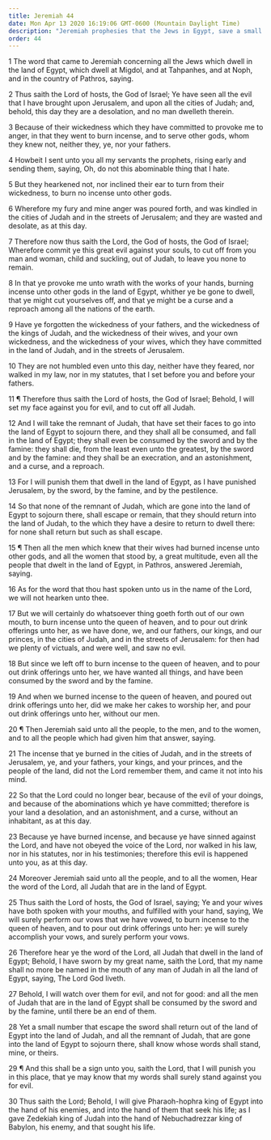 ```yaml
---
title: Jeremiah 44
date: Mon Apr 13 2020 16:19:06 GMT-0600 (Mountain Daylight Time)
description: "Jeremiah prophesies that the Jews in Egypt, save a small remnant, will be destroyed because they worship false gods."
order: 44
---
```


1 The word that came to Jeremiah concerning all the Jews which dwell in the land of Egypt, which dwell at Migdol, and at Tahpanhes, and at Noph, and in the country of Pathros, saying.

2 Thus saith the Lord of hosts, the God of Israel; Ye have seen all the evil that I have brought upon Jerusalem, and upon all the cities of Judah; and, behold, this day they are a desolation, and no man dwelleth therein.

3 Because of their wickedness which they have committed to provoke me to anger, in that they went to burn incense, and to serve other gods, whom they knew not, neither they, ye, nor your fathers.

4 Howbeit I sent unto you all my servants the prophets, rising early and sending them, saying, Oh, do not this abominable thing that I hate.

5 But they hearkened not, nor inclined their ear to turn from their wickedness, to burn no incense unto other gods.

6 Wherefore my fury and mine anger was poured forth, and was kindled in the cities of Judah and in the streets of Jerusalem; and they are wasted and desolate, as at this day.

7 Therefore now thus saith the Lord, the God of hosts, the God of Israel; Wherefore commit ye this great evil against your souls, to cut off from you man and woman, child and suckling, out of Judah, to leave you none to remain.

8 In that ye provoke me unto wrath with the works of your hands, burning incense unto other gods in the land of Egypt, whither ye be gone to dwell, that ye might cut yourselves off, and that ye might be a curse and a reproach among all the nations of the earth.

9 Have ye forgotten the wickedness of your fathers, and the wickedness of the kings of Judah, and the wickedness of their wives, and your own wickedness, and the wickedness of your wives, which they have committed in the land of Judah, and in the streets of Jerusalem.

10 They are not humbled even unto this day, neither have they feared, nor walked in my law, nor in my statutes, that I set before you and before your fathers.

11 ¶ Therefore thus saith the Lord of hosts, the God of Israel; Behold, I will set my face against you for evil, and to cut off all Judah.

12 And I will take the remnant of Judah, that have set their faces to go into the land of Egypt to sojourn there, and they shall all be consumed, and fall in the land of Egypt; they shall even be consumed by the sword and by the famine: they shall die, from the least even unto the greatest, by the sword and by the famine: and they shall be an execration, and an astonishment, and a curse, and a reproach.

13 For I will punish them that dwell in the land of Egypt, as I have punished Jerusalem, by the sword, by the famine, and by the pestilence.

14 So that none of the remnant of Judah, which are gone into the land of Egypt to sojourn there, shall escape or remain, that they should return into the land of Judah, to the which they have a desire to return to dwell there: for none shall return but such as shall escape.

15 ¶ Then all the men which knew that their wives had burned incense unto other gods, and all the women that stood by, a great multitude, even all the people that dwelt in the land of Egypt, in Pathros, answered Jeremiah, saying.

16 As for the word that thou hast spoken unto us in the name of the Lord, we will not hearken unto thee.

17 But we will certainly do whatsoever thing goeth forth out of our own mouth, to burn incense unto the queen of heaven, and to pour out drink offerings unto her, as we have done, we, and our fathers, our kings, and our princes, in the cities of Judah, and in the streets of Jerusalem: for then had we plenty of victuals, and were well, and saw no evil.

18 But since we left off to burn incense to the queen of heaven, and to pour out drink offerings unto her, we have wanted all things, and have been consumed by the sword and by the famine.

19 And when we burned incense to the queen of heaven, and poured out drink offerings unto her, did we make her cakes to worship her, and pour out drink offerings unto her, without our men.

20 ¶ Then Jeremiah said unto all the people, to the men, and to the women, and to all the people which had given him that answer, saying.

21 The incense that ye burned in the cities of Judah, and in the streets of Jerusalem, ye, and your fathers, your kings, and your princes, and the people of the land, did not the Lord remember them, and came it not into his mind.

22 So that the Lord could no longer bear, because of the evil of your doings, and because of the abominations which ye have committed; therefore is your land a desolation, and an astonishment, and a curse, without an inhabitant, as at this day.

23 Because ye have burned incense, and because ye have sinned against the Lord, and have not obeyed the voice of the Lord, nor walked in his law, nor in his statutes, nor in his testimonies; therefore this evil is happened unto you, as at this day.

24 Moreover Jeremiah said unto all the people, and to all the women, Hear the word of the Lord, all Judah that are in the land of Egypt.

25 Thus saith the Lord of hosts, the God of Israel, saying; Ye and your wives have both spoken with your mouths, and fulfilled with your hand, saying, We will surely perform our vows that we have vowed, to burn incense to the queen of heaven, and to pour out drink offerings unto her: ye will surely accomplish your vows, and surely perform your vows.

26 Therefore hear ye the word of the Lord, all Judah that dwell in the land of Egypt; Behold, I have sworn by my great name, saith the Lord, that my name shall no more be named in the mouth of any man of Judah in all the land of Egypt, saying, The Lord God liveth.

27 Behold, I will watch over them for evil, and not for good: and all the men of Judah that are in the land of Egypt shall be consumed by the sword and by the famine, until there be an end of them.

28 Yet a small number that escape the sword shall return out of the land of Egypt into the land of Judah, and all the remnant of Judah, that are gone into the land of Egypt to sojourn there, shall know whose words shall stand, mine, or theirs.

29 ¶ And this shall be a sign unto you, saith the Lord, that I will punish you in this place, that ye may know that my words shall surely stand against you for evil.

30 Thus saith the Lord; Behold, I will give Pharaoh-hophra king of Egypt into the hand of his enemies, and into the hand of them that seek his life; as I gave Zedekiah king of Judah into the hand of Nebuchadrezzar king of Babylon, his enemy, and that sought his life.
